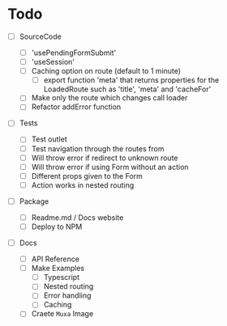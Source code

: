 # Todo

- [ ] SourceCode

  - [ ] 'usePendingFormSubmit'
  - [ ] 'useSession'
  - [ ] Caching option on route (default to 1 minute)
    - [ ] export function 'meta' that returns properties for the LoadedRoute
          such as 'title', 'meta' and 'cacheFor'
  - [ ] Make only the route which changes call loader
  - [ ] Refactor addError function

- [ ] Tests

  - [ ] Test outlet
  - [ ] Test navigation through the routes from <Document>
  - [ ] Will throw error if redirect to unknown route
  - [ ] Will throw error if using Form without an action
  - [ ] Different props given to the Form
  - [ ] Action works in nested routing

- [ ] Package

  - [ ] Readme.md / Docs website
  - [ ] Deploy to NPM

- [ ] Docs
  - [ ] API Reference
  - [ ] Make Examples
    - [ ] Typescript
    - [ ] Nested routing
    - [ ] Error handling
    - [ ] Caching
  - [ ] Craete `Muxa` Image

